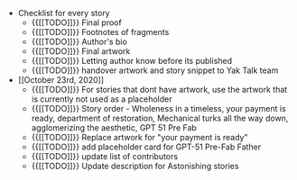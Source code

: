 - Checklist for every story
    - {{[[TODO]]}} Final proof
    - {{[[TODO]]}} Footnotes of fragments 
    - {{[[TODO]]}} Author's bio
    - {{[[TODO]]}} Final artwork 
    - {{[[TODO]]}} Letting author know before its published
    - {{[[TODO]]}} handover artwork and story snippet to Yak Talk team 
- [[October 23rd, 2020]]
    - {{[[TODO]]}} For stories that dont have artwork, use the artwork that is currently not used as a placeholder
    - {{[[TODO]]}} Story order - Wholeness in a timeless, your payment is ready, department of restoration, Mechanical turks all the way down, agglomerizing the aesthetic, GPT 51 Pre Fab
    - {{[[TODO]]}} Replace artwork for "your payment is ready" 
    - {{[[TODO]]}} add placeholder card for GPT-51 Pre-Fab Father 
    - {{[[TODO]]}} update list of contributors 
    - {{[[TODO]]}} Update description for Astonishing stories 
